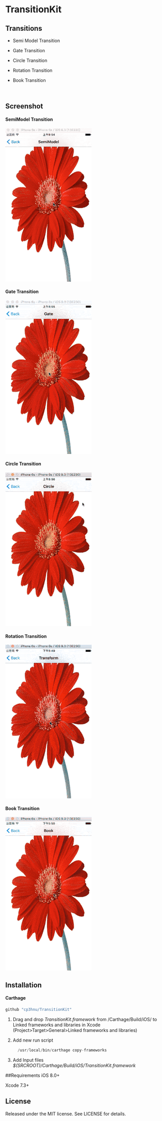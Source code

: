 # TransitionKit

## Transitions

* Semi Model Transition

* Gate Transition

* Circle Transition

* Rotation Transition

* Book Transition

  ​

## Screenshot

#### SemiModel Transition

![](Demo_SemiModel.gif)



#### Gate Transition

![](Demo_Gate.gif)



#### Circle Transition

![](Demo_Circle.gif)



#### Rotation Transition

![](Demo_Rotation.gif)



#### Book Transition

![](Demo_Book.gif)



## Installation

#### Carthage

```swift
github "cp3hnu/TransitionKit"
```

1. Drag and drop *TransitionKit.framework* from /Carthage/Build/iOS/ to Linked frameworks and libraries in Xcode (Project>Target>General>Linked frameworks and libraries)

2. Add new run script

   ```swift
     /usr/local/bin/carthage copy-frameworks
   ```

3. Add Input files *$(SRCROOT)/Carthage/Build/iOS/TransitionKit.framework*



##Requirements
iOS 8.0+

Xcode 7.3+



## License

Released under the MIT license. See LICENSE for details.

